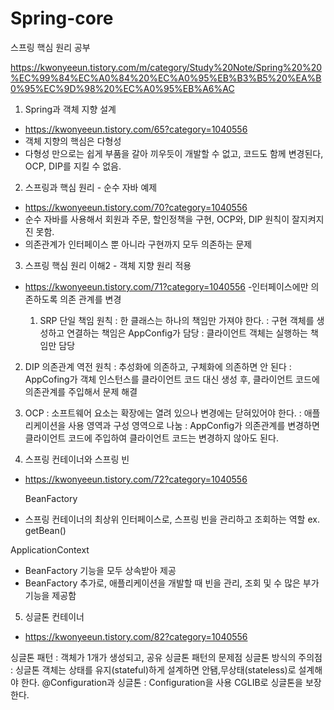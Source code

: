 # Spring-core
스프링 핵심 원리 공부 


https://kwonyeeun.tistory.com/m/category/Study%20Note/Spring%20%20%EC%99%84%EC%A0%84%20%EC%A0%95%EB%B3%B5%20%EA%B0%95%EC%9D%98%20%EC%A0%95%EB%A6%AC



1. Spring과 객체 지향 설계
 - https://kwonyeeun.tistory.com/65?category=1040556
 - 객체 지향의 핵심은 다형성
 - 다형성 만으로는 쉽게 부품을 갈아 끼우듯이 개발할 수 없고, 코드도 함께 변경된다, OCP, DIP를 지킬 수 없음.

2. 스프링과 핵심 원리 - 순수 자바 예제
 - https://kwonyeeun.tistory.com/70?category=1040556
 - 순수 자바를 사용해서 회원과 주문, 할인정책을 구현, OCP와, DIP 원칙이 잘지켜지진 못함. 
 - 의존관계가 인터페이스 뿐 아니라 구현까지 모두 의존하는 문제

3. 스프링 핵심 원리 이해2 - 객체 지향 원리 적용
 - https://kwonyeeun.tistory.com/71?category=1040556
 -인터페이스에만 의존하도록 의존 관계를 변경
 
 
   1) SRP 단일 책임 원칙 
     : 한 클래스는 하나의 책임만 가져야 한다.
     : 구현 객체를 생성하고 연결하는 책임은 AppConfig가 담당
     : 클라이언트 객체는 실행하는 책임만 담당


  2) DIP 의존관계 역전 원칙
    : 추성화에 의존하고, 구체화에 의존하면 안 된다
    : AppCofing가 객체 인스턴스를 클라이언트 코드 대신 생성 후, 클라이언트 코드에 의존관계를 주입해서 문제 해결


  3) OCP 
    : 소프트웨어 요소는 확장에는 열려 있으나 변경에는 닫혀있어야 한다.
    : 애플리케이션을 사용 영역과 구성 영역으로 나눔
    : AppConfig가 의존관계를 변경하면 클라이언트 코드에 주입하여 클라이언트 코드는 변경하지 않아도 된다.


4. 스프링 컨테이너와 스프링 빈
 - https://kwonyeeun.tistory.com/72?category=1040556
 
   BeanFactory
  - 스프링 컨테이너의 최상위 인터페이스로, 스프링 빈을 관리하고 조회하는 역할 ex. getBean() 

   ApplicationContext
  - BeanFactory 기능을 모두 상속받아 제공
  - BeanFactory 추가로, 애플리케이션을 개발할 때 빈을 관리, 조회 및 수 많은 부가 기능을 제공함


5. 싱글톤 컨테이너
  - https://kwonyeeun.tistory.com/82?category=1040556

   싱글톤 패턴 : 객체가 1개가 생성되고, 공유
   싱글톤 패턴의 문제점
   싱글톤 방식의 주의점 :  싱글톤 객체는 상태를 유지(stateful)하게 설계하면 안됌,무상태(stateless)로 설계해야 한다.
   @Configuration과 싱글톤 : Configuration을 사용 CGLIB로 싱글톤을 보장한다.
   
